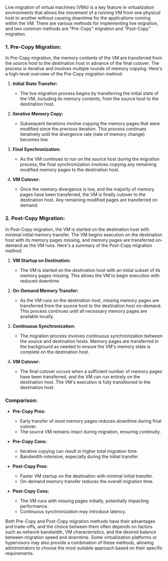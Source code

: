 Live migration of virtual machines (VMs) is a key feature in virtualization environments that allows the movement of a running VM from one physical host to another without causing downtime for the applications running within the VM. There are various methods for implementing live migration, and two common methods are "Pre-Copy" migration and "Post-Copy" migration.

### 1. Pre-Copy Migration:

In Pre-Copy migration, the memory contents of the VM are transferred from the source host to the destination host in advance of the final cutover. The process is iterative and involves multiple rounds of memory copying. Here's a high-level overview of the Pre-Copy migration method:

1. **Initial State Transfer:**
   - The live migration process begins by transferring the initial state of the VM, including its memory contents, from the source host to the destination host.

2. **Iterative Memory Copy:**
   - Subsequent iterations involve copying the memory pages that were modified since the previous iteration. This process continues iteratively until the divergence rate (rate of memory change) becomes low.

3. **Final Synchronization:**
   - As the VM continues to run on the source host during the migration process, the final synchronization involves copying any remaining modified memory pages to the destination host.

4. **VM Cutover:**
   - Once the memory divergence is low, and the majority of memory pages have been transferred, the VM is finally cutover to the destination host. Any remaining modified pages are transferred on demand.

### 2. Post-Copy Migration:

In Post-Copy migration, the VM is started on the destination host with minimal initial memory transfer. The VM begins execution on the destination host with its memory pages missing, and memory pages are transferred on-demand as the VM runs. Here's a summary of the Post-Copy migration method:

1. **VM Startup on Destination:**
   - The VM is started on the destination host with an initial subset of its memory pages missing. This allows the VM to begin execution with reduced downtime.

2. **On-Demand Memory Transfer:**
   - As the VM runs on the destination host, missing memory pages are transferred from the source host to the destination host on-demand. This process continues until all necessary memory pages are available locally.

3. **Continuous Synchronization:**
   - The migration process involves continuous synchronization between the source and destination hosts. Memory pages are transferred in the background as needed to ensure the VM's memory state is complete on the destination host.

4. **VM Cutover:**
   - The final cutover occurs when a sufficient number of memory pages have been transferred, and the VM can run entirely on the destination host. The VM's execution is fully transitioned to the destination host.

### Comparison:

- **Pre-Copy Pros:**
  - Early transfer of most memory pages reduces downtime during final cutover.
  - The source VM remains intact during migration, ensuring continuity.

- **Pre-Copy Cons:**
  - Iterative copying can result in higher total migration time.
  - Bandwidth-intensive, especially during the initial transfer.

- **Post-Copy Pros:**
  - Faster VM startup on the destination with minimal initial transfer.
  - On-demand memory transfer reduces the overall migration time.

- **Post-Copy Cons:**
  - The VM runs with missing pages initially, potentially impacting performance.
  - Continuous synchronization may introduce latency.

Both Pre-Copy and Post-Copy migration methods have their advantages and trade-offs, and the choice between them often depends on factors such as network bandwidth, VM characteristics, and the desired balance between migration speed and downtime. Some virtualization platforms or hypervisors may also provide a combination of these methods, allowing administrators to choose the most suitable approach based on their specific requirements.
